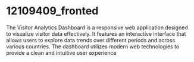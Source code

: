 # 12109409_fronted
The Visitor Analytics Dashboard is a responsive web application designed to visualize visitor data effectively. It features an interactive interface that allows users to explore data trends over different periods and across various countries. The dashboard utilizes modern web technologies to provide a clean and intuitive user experience
